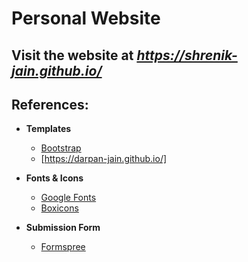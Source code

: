 # Personal Website

Visit the website at *https://shrenik-jain.github.io/*
---
## References:

- **Templates**
    - [Bootstrap](https://getbootstrap.com)
    - [https://darpan-jain.github.io/]

- **Fonts & Icons**
    - [Google Fonts](https://fonts.google.com/)
    - [Boxicons](https://boxicons.com/)

- **Submission Form**
    - [Formspree](https://formspree.io/)
